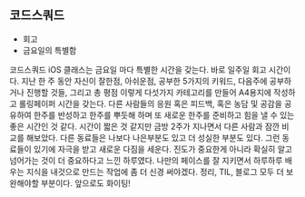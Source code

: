 ## 코드스쿼드
+ 회고
+ 금요일의 특별함

코드스쿼드 iOS 클래스는 금요일 마다 특별한 시간을 갖는다.
바로 일주일 회고 시간이다.
지난 한 주 동안 자신이 잘한점, 아쉬운점, 공부한 5가지의 키워드, 다음주에 공부하거나 진행할 것들, 그리고 총 평점 이렇게 다섯가지 카테고리를 만들어 A4용지에 작성하고 롤링페이퍼 시간을 갖는다.
다른 사람들의 응원 혹은 피드백, 혹은 농담 및 공감을 공유하여 한주를 반성하고 한주를 뿌듯해 하며 또 새로운 한주를 준비하고 힘을 낼 수 있는 좋은 시간인 것 같다.
시간이 짧은 것 같지만 금방 2주가 지나면서 다른 사람과 잠깐 비교를 해보았다.
다른 동료들은 나보다 나은부분도 있고 더 성실한 부분도 있다.
그런 동료들이 있기에 자극을 받고 새로운 다짐을 세운다. 진도가 중요한게 아니라 확실히 알고 넘어가는 것이 더 중요하다고 느낀 하루였다.
나만의 페이스를 잘 지키면서 하루하루 배우는 지식을 내것으로 만드는 작업에 좀 더 신경 써야겠다.
정리, TIL, 블로그 모두 더 보완해야할 부분이다.
앞으로도 화이팅!
